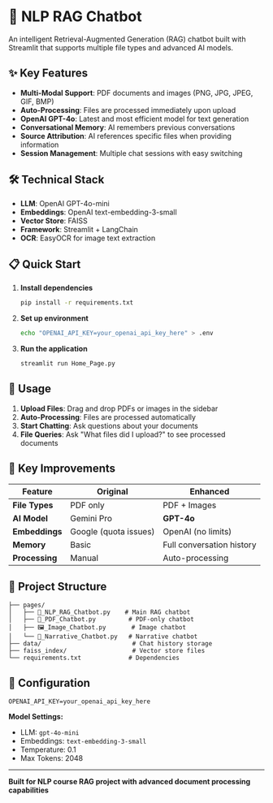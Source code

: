 # 🚀 NLP RAG Chatbot

An intelligent Retrieval-Augmented Generation (RAG) chatbot built with Streamlit that supports multiple file types and advanced AI models.

## ✨ Key Features

- **Multi-Modal Support**: PDF documents and images (PNG, JPG, JPEG, GIF, BMP)
- **Auto-Processing**: Files are processed immediately upon upload
- **OpenAI GPT-4o**: Latest and most efficient model for text generation
- **Conversational Memory**: AI remembers previous conversations
- **Source Attribution**: AI references specific files when providing information
- **Session Management**: Multiple chat sessions with easy switching

## 🛠️ Technical Stack

- **LLM**: OpenAI GPT-4o-mini
- **Embeddings**: OpenAI text-embedding-3-small
- **Vector Store**: FAISS
- **Framework**: Streamlit + LangChain
- **OCR**: EasyOCR for image text extraction

## 📋 Quick Start

1. **Install dependencies**

   ```bash
   pip install -r requirements.txt
   ```

2. **Set up environment**

   ```bash
   echo "OPENAI_API_KEY=your_openai_api_key_here" > .env
   ```

3. **Run the application**
   ```bash
   streamlit run Home_Page.py
   ```

## 🚀 Usage

1. **Upload Files**: Drag and drop PDFs or images in the sidebar
2. **Auto-Processing**: Files are processed automatically
3. **Start Chatting**: Ask questions about your documents
4. **File Queries**: Ask "What files did I upload?" to see processed documents

## 🎯 Key Improvements

| Feature        | Original              | Enhanced                  |
| -------------- | --------------------- | ------------------------- |
| **File Types** | PDF only              | PDF + Images              |
| **AI Model**   | Gemini Pro            | **GPT-4o**                |
| **Embeddings** | Google (quota issues) | OpenAI (no limits)        |
| **Memory**     | Basic                 | Full conversation history |
| **Processing** | Manual                | Auto-processing           |

## 📁 Project Structure

```
├── pages/
│   ├── 🚀_NLP_RAG_Chatbot.py    # Main RAG chatbot
│   ├── 📄_PDF_Chatbot.py         # PDF-only chatbot
│   ├── 🖼️_Image_Chatbot.py       # Image chatbot
│   └── 💬_Narrative_Chatbot.py   # Narrative chatbot
├── data/                         # Chat history storage
├── faiss_index/                  # Vector store files
└── requirements.txt             # Dependencies
```

## 🔧 Configuration

```env
OPENAI_API_KEY=your_openai_api_key_here
```

**Model Settings:**

- LLM: `gpt-4o-mini`
- Embeddings: `text-embedding-3-small`
- Temperature: 0.1
- Max Tokens: 2048

---

**Built for NLP course RAG project with advanced document processing capabilities**
